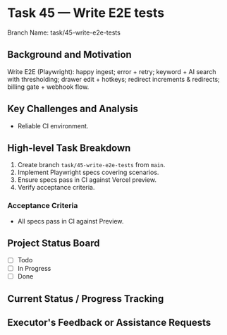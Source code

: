 # Task 45 — Write E2E tests

Branch Name: task/45-write-e2e-tests

## Background and Motivation
Write E2E (Playwright): happy ingest; error + retry; keyword + AI search with thresholding; drawer edit + hotkeys; redirect increments & redirects; billing gate + webhook flow.

## Key Challenges and Analysis
- Reliable CI environment.

## High-level Task Breakdown
1. Create branch `task/45-write-e2e-tests` from `main`.
2. Implement Playwright specs covering scenarios.
3. Ensure specs pass in CI against Vercel preview.
4. Verify acceptance criteria.

### Acceptance Criteria
- All specs pass in CI against Preview.

## Project Status Board
- [ ] Todo
- [ ] In Progress
- [ ] Done

## Current Status / Progress Tracking

## Executor's Feedback or Assistance Requests
